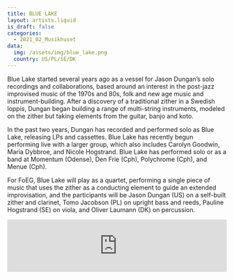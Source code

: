 ```yaml
---
title: BLUE LAKE
layout: artists.liquid
is_draft: false
categories:
  - 2021_02_Musikhuset
data:
  img: /assets/img/blue_lake.png
  country: US/PL/SE/DK
---
```


Blue Lake started several years ago as a vessel for Jason Dungan’s solo recordings and collaborations, based around an interest in the post-jazz improvised music of the 1970s and 80s, folk and new age music and instrument-building. After a discovery of a traditional zither in a Swedish loppis, Dungan began building a range of multi-string instruments, modeled on the zither but taking elements from the guitar, banjo and koto.

In the past two years, Dungan has recorded and performed solo as Blue Lake, releasing LPs and cassettes. Blue Lake has recently begun performing live with a larger group, which also includes Carolyn Goodwin, Maria Dybbroe, and Nicole Hogstrand. Blue Lake has performed solo or as a band at Momentum (Odense), Den Frie (Cph), Polychrome (Cph), and Menue (Cph).

For FoEG, Blue Lake will play as a quartet, performing a single piece of music that uses the zither as a conducting element to guide an extended improvisation, and the participants will be Jason Dungan (US) on a self-built zither and clarinet, Tomo Jacobson (PL) on upright bass and reeds, Pauline Hogstrand (SE) on viola, and Oliver Laumann (DK) on percussion.

<iframe style="border: 0; width: 100%; height: 120px;" src="https://bandcamp.com/EmbeddedPlayer/album=1341619019/size=large/bgcol=ffffff/linkcol=0687f5/tracklist=false/artwork=small/transparent=true/" seamless><a href="https://bluelake1.bandcamp.com/album/reading-sleeping">Reading, Sleeping by Blue Lake</a></iframe>
